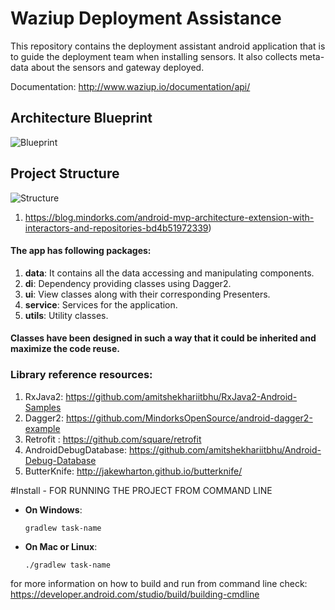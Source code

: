 # Waziup Deployment Assistance

This repository contains the deployment assistant android application that is to guide the deployment team when installing sensors. It also collects meta-data about the sensors and gateway deployed.

Documentation: http://www.waziup.io/documentation/api/
<br>

## Architecture Blueprint
![Blueprint](https://janishar.github.io/images/mvp-app-pics/mvp-arch.png)
<br>

## Project Structure
![Structure](https://janishar.github.io/images/mvp-app-pics/mvp-project-structure-diagram.png)
<br>

1. https://blog.mindorks.com/android-mvp-architecture-extension-with-interactors-and-repositories-bd4b51972339)

#### The app has following packages:
1. **data**: It contains all the data accessing and manipulating components.
2. **di**: Dependency providing classes using Dagger2.
3. **ui**: View classes along with their corresponding Presenters.
4. **service**: Services for the application.
5. **utils**: Utility classes.

#### Classes have been designed in such a way that it could be inherited and maximize the code reuse.

### Library reference resources:
1. RxJava2: https://github.com/amitshekhariitbhu/RxJava2-Android-Samples
2. Dagger2: https://github.com/MindorksOpenSource/android-dagger2-example
3. Retrofit : https://github.com/square/retrofit
4. AndroidDebugDatabase: https://github.com/amitshekhariitbhu/Android-Debug-Database
5. ButterKnife: http://jakewharton.github.io/butterknife/

#Install - FOR RUNNING THE PROJECT FROM COMMAND LINE
- **On Windows**:
  ```
  gradlew task-name
  ```
- **On Mac or Linux**:
  ```
  ./gradlew task-name
  ```
for more information on how to build and run from command line check: https://developer.android.com/studio/build/building-cmdline
